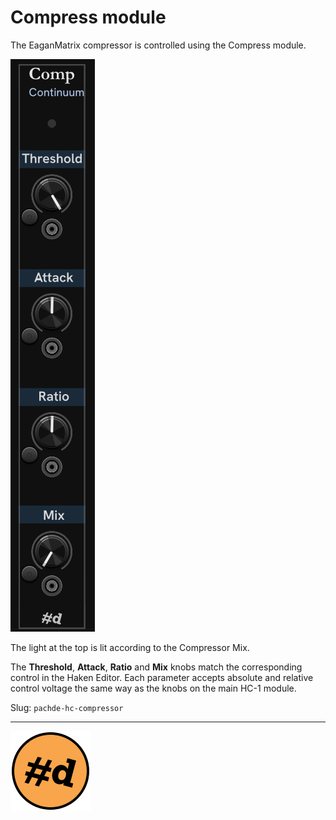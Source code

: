 # Compress module

The EaganMatrix compressor is controlled using the Compress module.

![Compress module](Compress.png)

The light at the top is lit according to the Compressor Mix.

The **Threshold**, **Attack**, **Ratio** and **Mix** knobs match the corresponding control in the Haken Editor.
Each parameter accepts absolute and relative control voltage the same way as the knobs on the main HC-1 module.

Slug: `pachde-hc-compressor`

---
![pachde (#d) logo](Logo.svg)